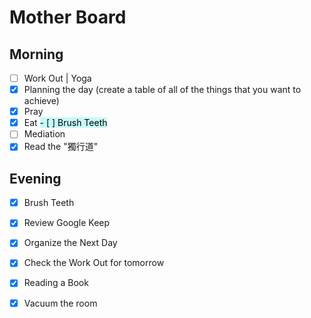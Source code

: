 # Mother Board

## Morning

- [ ]  Work Out | Yoga
- [x]  Planning the day (create a table of all of the things that you want to achieve) 
- [x]  Pray
- [x]  Eat
<mark style="background: #ABF7F7A6;">- [ ]  Brush Teeth</mark> 
- [ ]  Mediation
- [x]  Read the "獨行道"

## Evening
- [x]  Brush Teeth
- [x]  Review Google Keep 
- [x]  Organize the Next Day
- [x]  Check the Work Out for tomorrow
- [x]  Reading a Book
- [x]  Vacuum the room 

